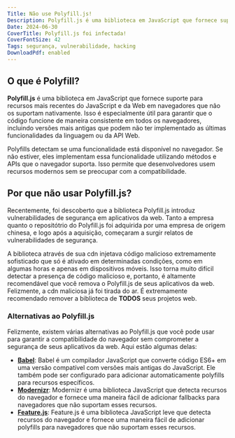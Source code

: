 ```yaml
---
Title: Não use Polyfill.js!
Description: Polyfill.js é uma biblioteca em JavaScript que fornece suporte para recursos mais recentes do JavaScript e da Web em navegadores que não os suportam nativamente. Isso é especialmente útil para garantir que o código funcione de maneira consistente em todos os navegadores, incluindo versões mais antigas que podem não ter implementado as últimas funcionalidades da linguagem ou da API Web.
Date: 2024-06-30
CoverTitle: Polyfill.js foi infectada!
CoverFontSize: 42
Tags: segurança, vulnerabilidade, hacking
DownloadPdf: enabled
---
```

## O que é Polyfill?

**Polyfill.js** é uma biblioteca em JavaScript que fornece suporte para recursos mais recentes do JavaScript e da Web em navegadores que não os suportam nativamente. Isso é especialmente útil para garantir que o código funcione de maneira consistente em todos os navegadores, incluindo versões mais antigas que podem não ter implementado as últimas funcionalidades da linguagem ou da API Web.

Polyfills detectam se uma funcionalidade está disponível no navegador. Se não estiver, eles implementam essa funcionalidade utilizando métodos e APIs que o navegador suporta. Isso permite que desenvolvedores usem recursos modernos sem se preocupar com a compatibilidade.

## Por que não usar Polyfill.js?

Recentemente, foi descoberto que a biblioteca Polyfill.js introduz vulnerabilidades de segurança em aplicativos da web. Tanto a empresa quanto o repositótrio do Polyfill.js foi adquirida por uma empresa de origem chinesa, e logo após a aquisição, começaram a surgir relatos de vulnerabilidades de segurança.

A biblioteca através de sua cdn injetava código malicioso extremamente sofisticado que só é ativado em determinadas condições, como em algumas horas e apenas em dispositivos móveis. Isso torna muito difícil detectar a presença de código malicioso e, portanto, é altamente recomendável que você remova o Polyfill.js de seus aplicativos da web. Felizmente, a cdn maliciosa já foi tirada do ar. É extremamente recomendado remover a biblioteca de **TODOS** seus projetos web.

### Alternativas ao Polyfill.js

Felizmente, existem várias alternativas ao Polyfill.js que você pode usar para garantir a compatibilidade do navegador sem comprometer a segurança de seus aplicativos da web. Aqui estão algumas delas:

- **[Babel](https://babeljs.io/)**: Babel é um compilador JavaScript que converte código ES6+ em uma versão compatível com versões mais antigas do JavaScript. Ele também pode ser configurado para adicionar automaticamente polyfills para recursos específicos.
- **[Modernizr](https://modernizr.com/)**: Modernizr é uma biblioteca JavaScript que detecta recursos do navegador e fornece uma maneira fácil de adicionar fallbacks para navegadores que não suportam esses recursos.
- **[Feature.js](https://featurejs.com/)**: Feature.js é uma biblioteca JavaScript leve que detecta recursos do navegador e fornece uma maneira fácil de adicionar polyfills para navegadores que não suportam esses recursos.
